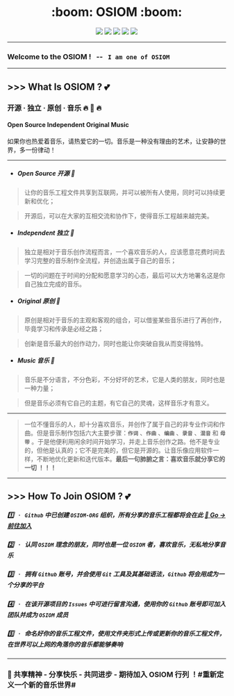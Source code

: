<div>
  <h1 align="center"> :boom: OSIOM :boom: </h1>
  <div align="center">
    <a href="https://github.com/OSIOMs/OSIOM?tab=readme-ov-file#welcome-to-the-osiom-------i-am-one-of-osiom" target="_self">
      <img src="https://img.shields.io/badge/Music-Share-brightgreen?logo=Kubuntu&logoColor=f5f5f5" /></a> 
    <a href="https://github.com/OSIOMs/OSIOM?tab=readme-ov-file#open-source-%E5%BC%80%E6%BA%90-dart" target="_self">
      <img src="https://img.shields.io/badge/Music-Open Source-blue?style=flat&logo=Authy" /></a> 
    <a href="https://github.com/OSIOMs/OSIOM?tab=readme-ov-file#independent-%E7%8B%AC%E7%AB%8B-dart" target="_self">
      <img src="https://img.shields.io/badge/Music-Independent-brightgreen?style=flat&logo=AMP" /></a> 
    <a href="https://github.com/OSIOMs/OSIOM?tab=readme-ov-file#original-%E5%8E%9F%E5%88%9B-dart" target="_self">
      <img src="https://img.shields.io/badge/Music-Original-blue?style=flat&logo=Coursera" /></a> 
    <a href="https://github.com/OSIOMs/OSIOM?tab=readme-ov-file#-how-to-join-osiom--two_hearts" target="_self">
      <img src="https://img.shields.io/badge/Music-Lover-brightgreen?style=flat&logo=Funimation" /></a> 
  </div>
</div>

---
### Welcome to the OSIOM ! &nbsp; -- &nbsp; `I am one of OSIOM`

---
## >>> What Is OSIOM ? :two_hearts:

### 开源 · 独立 · 原创 · 音乐 :fire: :musical_keyboard: :fire:

#### Open Source Independent Original Music

如果你也热爱着音乐，请热爱它的一切。音乐是一种没有理由的艺术，让安静的世界，多一份律动！

---
* ##### Open Source 开源 :dart:

> 让你的音乐工程文件共享到互联网，并可以被所有人使用，同时可以持续更新和优化；

> 开源后，可以在大家的互相交流和协作下，使得音乐工程越来越完美。
* ##### Independent 独立 :dart:

> 独立是相对于音乐创作流程而言，一个喜欢音乐的人，应该愿意花费时间去学习完整的音乐制作全流程，并创造出属于自己的音乐；

> 一切的问题在于时间的分配和愿意学习的心态，最后可以大方地署名这是你自己独立完成的音乐。
* ##### Original 原创 :dart:

> 原创是相对于音乐的主观和客观的组合，可以借鉴某些音乐进行了再创作，毕竟学习和传承是必经之路；

> 创新是音乐最大的创作动力，同时也能让你突破自我从而变得独特。
* ##### Music 音乐 :dart:

> 音乐是不分语言，不分色彩，不分好坏的艺术，它是人类的朋友，同时也是一种力量；

> 但是音乐必须有它自己的主题，有它自己的灵魂，这样音乐才有意义。

--- 
> 一位不懂音乐的人，却十分喜欢音乐，并创作了属于自己的非专业作词和作曲。但是音乐制作包括六大主要步骤：**`作词`** 、**`作曲`** 、**`编曲`** 、**`录音`** 、**`混音`** 和 **`母带`** 。于是他便利用闲余时间开始学习，并走上音乐创作之路。他不是专业的，但他是认真的；它不是完美的，但它是开源的。让音乐像应用软件一样，不断地优化更新和迭代版本。**最后一句肺腑之言：喜欢音乐就分享它的一切 ！！！**

---
## >>> How To Join OSIOM ? :two_hearts:

#####  :one: &nbsp; · &nbsp; `Github` 中已创建 `OSIOM-ORG` 组织，所有分享的音乐工程都将会在此 [🔅 Go -> 前往加入](https://github.com/OSIOM-ORG)

##### :two: &nbsp; · &nbsp; 认同 `OSIOM` 理念的朋友，同时也是一位 `OSIOM` 者，喜欢音乐，无私地分享音乐

##### :three: &nbsp; · &nbsp; 拥有 `Github` 账号，并会使用 `Git` 工具及其基础语法，`Github` 将会用成为一个分享的平台

##### :four: &nbsp; · &nbsp; 在该开源项目的 `Issues` 中可进行留言沟通，使用你的 `Github` 账号即可加入团队并成为 `OSIOM` 成员

##### :five: &nbsp; · &nbsp; 命名好你的音乐工程文件，使用文件夹形式上传或更新你的音乐工程文件，在世界可以上网的角落你的音乐都能够奏响

---
### :sparkling_heart: 共享精神 - 分享快乐 - 共同进步 - 期待加入 OSIOM 行列 ！#重新定义一个新的音乐世界#
